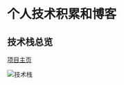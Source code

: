 
# 个人技术积累和博客

## 技术栈总览

[项目主页](https://github.com/lisenjie757/Blog/)

![技术栈](https://i.imgur.com/GCz5PwB.png)